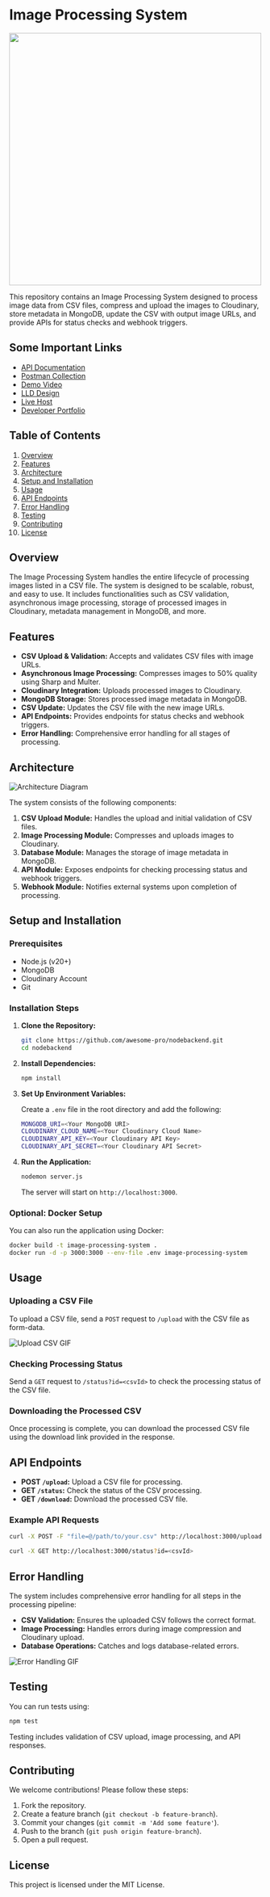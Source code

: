# Image Processing System
<img src="https://www.danfoss.com/media/3257/industrial_compressor.jpg" width="500px"/>

This repository contains an Image Processing System designed to process image data from CSV files, compress and upload the images to Cloudinary, store metadata in MongoDB, update the CSV with output image URLs, and provide APIs for status checks and webhook triggers.

## Some Important Links
- [API Documentation](https://drive.google.com/file/d/1U6MO_iYUSH8ivsmFPbfIFIi_mvSSxFO3/view?usp=drive_link)
- [Postman Collection](https://www.postman.com/abhinandan-verma/workspace/pro-developers/collection/31971900-24b5de3c-0c81-4565-8142-118a0733238e?action=share&creator=31971900)
- [Demo Video](https://drive.google.com/file/d/1U6MO_iYUSH8ivsmFPbfIFIi_mvSSxFO3/view?usp=drive_link)
- [LLD Design](https://app.eraser.io/workspace/Ob3EN5IXxKZW1lOMg3Mi?origin=share)
- [Live Host](https://nodebackend-y2pf.onrender.com/)
- [Developer Portfolio](https://abhinandan-v.vercel.app/)

## Table of Contents

1. [Overview](#overview)
2. [Features](#features)
3. [Architecture](#architecture)
4. [Setup and Installation](#setup-and-installation)
5. [Usage](#usage)
6. [API Endpoints](#api-endpoints)
7. [Error Handling](#error-handling)
8. [Testing](#testing)
9. [Contributing](#contributing)
10. [License](#license)

## Overview

The Image Processing System handles the entire lifecycle of processing images listed in a CSV file. The system is designed to be scalable, robust, and easy to use. It includes functionalities such as CSV validation, asynchronous image processing, storage of processed images in Cloudinary, metadata management in MongoDB, and more.

## Features

- **CSV Upload & Validation:** Accepts and validates CSV files with image URLs.
- **Asynchronous Image Processing:** Compresses images to 50% quality using Sharp and Multer.
- **Cloudinary Integration:** Uploads processed images to Cloudinary.
- **MongoDB Storage:** Stores processed image metadata in MongoDB.
- **CSV Update:** Updates the CSV file with the new image URLs.
- **API Endpoints:** Provides endpoints for status checks and webhook triggers.
- **Error Handling:** Comprehensive error handling for all stages of processing.

## Architecture

![Architecture Diagram](https://via.placeholder.com/800x400?text=Architecture+Diagram)

The system consists of the following components:

1. **CSV Upload Module:** Handles the upload and initial validation of CSV files.
2. **Image Processing Module:** Compresses and uploads images to Cloudinary.
3. **Database Module:** Manages the storage of image metadata in MongoDB.
4. **API Module:** Exposes endpoints for checking processing status and webhook triggers.
5. **Webhook Module:** Notifies external systems upon completion of processing.

## Setup and Installation

### Prerequisites

- Node.js (v20+)
- MongoDB
- Cloudinary Account
- Git

### Installation Steps

1. **Clone the Repository:**

    ```bash
    git clone https://github.com/awesome-pro/nodebackend.git
    cd nodebackend
    ```

2. **Install Dependencies:**

    ```bash
    npm install
    ```

3. **Set Up Environment Variables:**

    Create a `.env` file in the root directory and add the following:

    ```bash
    MONGODB_URI=<Your MongoDB URI>
    CLOUDINARY_CLOUD_NAME=<Your Cloudinary Cloud Name>
    CLOUDINARY_API_KEY=<Your Cloudinary API Key>
    CLOUDINARY_API_SECRET=<Your Cloudinary API Secret>
    ```

4. **Run the Application:**

    ```bash
    nodemon server.js
    ```

    The server will start on `http://localhost:3000`.

### Optional: Docker Setup

You can also run the application using Docker:

```bash
docker build -t image-processing-system .
docker run -d -p 3000:3000 --env-file .env image-processing-system
```

## Usage

### Uploading a CSV File

To upload a CSV file, send a `POST` request to `/upload` with the CSV file as form-data.

![Upload CSV GIF](https://via.placeholder.com/400x200?text=Upload+CSV+GIF)

### Checking Processing Status

Send a `GET` request to `/status?id=<csvId>` to check the processing status of the CSV file.

### Downloading the Processed CSV

Once processing is complete, you can download the processed CSV file using the download link provided in the response.

## API Endpoints

- **POST `/upload`:** Upload a CSV file for processing.
- **GET `/status`:** Check the status of the CSV processing.
- **GET `/download`:** Download the processed CSV file.

### Example API Requests

```bash
curl -X POST -F "file=@/path/to/your.csv" http://localhost:3000/upload
```

```bash
curl -X GET http://localhost:3000/status?id=<csvId>
```

## Error Handling

The system includes comprehensive error handling for all steps in the processing pipeline:

- **CSV Validation:** Ensures the uploaded CSV follows the correct format.
- **Image Processing:** Handles errors during image compression and Cloudinary upload.
- **Database Operations:** Catches and logs database-related errors.

![Error Handling GIF](https://via.placeholder.com/400x200?text=Error+Handling+GIF)

## Testing

You can run tests using:

```bash
npm test
```

Testing includes validation of CSV upload, image processing, and API responses.

## Contributing

We welcome contributions! Please follow these steps:

1. Fork the repository.
2. Create a feature branch (`git checkout -b feature-branch`).
3. Commit your changes (`git commit -m 'Add some feature'`).
4. Push to the branch (`git push origin feature-branch`).
5. Open a pull request.

## License

This project is licensed under the MIT License.
